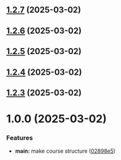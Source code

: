 ## [1.2.7](https://github.com/migolovina/study_2024-2025_os-intro/compare/1.2.6...1.2.7) (2025-03-02)



## [1.2.6](https://github.com/migolovina/study_2024-2025_os-intro/compare/1.2.5...1.2.6) (2025-03-02)



## [1.2.5](https://github.com/migolovina/study_2024-2025_os-intro/compare/1.2.4...1.2.5) (2025-03-02)



## [1.2.4](https://github.com/migolovina/study_2024-2025_os-intro/compare/1.2.3...1.2.4) (2025-03-02)



## [1.2.3](https://github.com/migolovina/study_2024-2025_os-intro/compare/1.0.0...1.2.3) (2025-03-02)



# 1.0.0 (2025-03-02)


### Features

* **main:** make course structure ([02898e5](https://github.com/migolovina/study_2024-2025_os-intro/commit/02898e5fda420aa628097504951bce520b6c9943))



